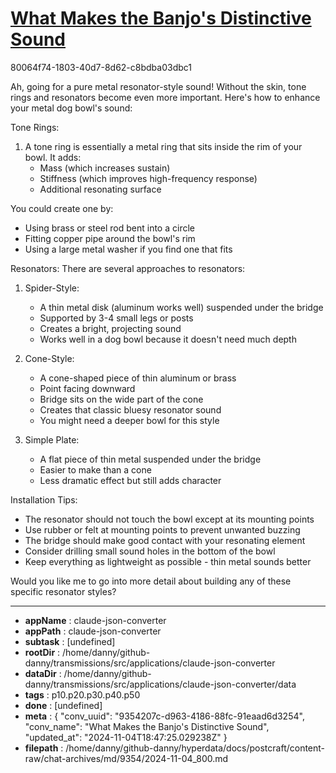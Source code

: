 # [What Makes the Banjo's Distinctive Sound](https://claude.ai/chat/9354207c-d963-4186-88fc-91eaad6d3254)

80064f74-1803-40d7-8d62-c8bdba03dbc1

 Ah, going for a pure metal resonator-style sound! Without the skin, tone rings and resonators become even more important. Here's how to enhance your metal dog bowl's sound:

Tone Rings:
1. A tone ring is essentially a metal ring that sits inside the rim of your bowl. It adds:
   - Mass (which increases sustain)
   - Stiffness (which improves high-frequency response)
   - Additional resonating surface

You could create one by:
- Using brass or steel rod bent into a circle
- Fitting copper pipe around the bowl's rim
- Using a large metal washer if you find one that fits

Resonators:
There are several approaches to resonators:

1. Spider-Style:
   - A thin metal disk (aluminum works well) suspended under the bridge
   - Supported by 3-4 small legs or posts
   - Creates a bright, projecting sound
   - Works well in a dog bowl because it doesn't need much depth

2. Cone-Style:
   - A cone-shaped piece of thin aluminum or brass
   - Point facing downward
   - Bridge sits on the wide part of the cone
   - Creates that classic bluesy resonator sound
   - You might need a deeper bowl for this style

3. Simple Plate:
   - A flat piece of thin metal suspended under the bridge
   - Easier to make than a cone
   - Less dramatic effect but still adds character

Installation Tips:
- The resonator should not touch the bowl except at its mounting points
- Use rubber or felt at mounting points to prevent unwanted buzzing
- The bridge should make good contact with your resonating element
- Consider drilling small sound holes in the bottom of the bowl
- Keep everything as lightweight as possible - thin metal sounds better

Would you like me to go into more detail about building any of these specific resonator styles?

---

* **appName** : claude-json-converter
* **appPath** : claude-json-converter
* **subtask** : [undefined]
* **rootDir** : /home/danny/github-danny/transmissions/src/applications/claude-json-converter
* **dataDir** : /home/danny/github-danny/transmissions/src/applications/claude-json-converter/data
* **tags** : p10.p20.p30.p40.p50
* **done** : [undefined]
* **meta** : {
  "conv_uuid": "9354207c-d963-4186-88fc-91eaad6d3254",
  "conv_name": "What Makes the Banjo's Distinctive Sound",
  "updated_at": "2024-11-04T18:47:25.029238Z"
}
* **filepath** : /home/danny/github-danny/hyperdata/docs/postcraft/content-raw/chat-archives/md/9354/2024-11-04_800.md